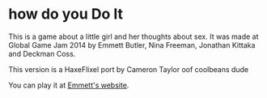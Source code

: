 how do you Do It
================

This is a game about a little girl and her thoughts about sex. It was made at Global Game Jam 2014 by Emmett Butler, Nina Freeman, Jonathan Kittaka and Deckman Coss.

This version is a HaxeFlixel port by Cameron Taylor oof coolbeans dude

You can play it at [Emmett's website](http://emmettbutler.com/games/howdo.html).
